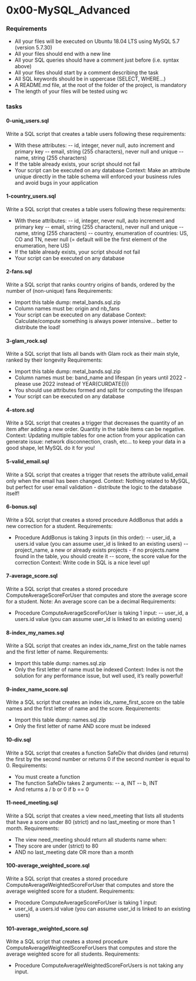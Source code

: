 # 0x00-MySQL_Advanced

### Requirements
- All your files will be executed on Ubuntu 18.04 LTS using MySQL 5.7 (version 5.7.30)
- All your files should end with a new line
- All your SQL queries should have a comment just before (i.e. syntax above)
- All your files should start by a comment describing the task
- All SQL keywords should be in uppercase (SELECT, WHERE…)
- A README.md file, at the root of the folder of the project, is mandatory
- The length of your files will be tested using wc

### tasks

#### 0-uniq_users.sql
Write a SQL script that creates a table users following these requirements:
- With these attributes:
-- id, integer, never null, auto increment and primary key
-- email, string (255 characters), never null and unique
-- name, string (255 characters)
- If the table already exists, your script should not fail
- Your script can be executed on any database
Context: Make an attribute unique directly in the table schema will enforced your business rules and avoid bugs in your application

#### 1-country_users.sql
Write a SQL script that creates a table users following these requirements:
- With these attributes:
-- id, integer, never null, auto increment and primary key
-- email, string (255 characters), never null and unique
-- name, string (255 characters)
-- country, enumeration of countries: US, CO and TN, never null (= default will be the first element of the enumeration, here US)
- If the table already exists, your script should not fail
- Your script can be executed on any database

#### 2-fans.sql
Write a SQL script that ranks country origins of bands, ordered by the number of (non-unique) fans
Requirements:
- Import this table dump: metal_bands.sql.zip
- Column names must be: origin and nb_fans
- Your script can be executed on any database
Context: Calculate/compute something is always power intensive… better to distribute the load!

#### 3-glam_rock.sql
Write a SQL script that lists all bands with Glam rock as their main style, ranked by their longevity
Requirements:
- Import this table dump: metal_bands.sql.zip
- Column names must be: band_name and lifespan (in years until 2022 - please use 2022 instead of YEAR(CURDATE()))
- You should use attributes formed and split for computing the lifespan
- Your script can be executed on any database

#### 4-store.sql
Write a SQL script that creates a trigger that decreases the quantity of an item after adding a new order.
Quantity in the table items can be negative.
Context: Updating multiple tables for one action from your application can generate issue: network disconnection, crash, etc… to keep your data in a good shape, let MySQL do it for you!

#### 5-valid_email.sql
Write a SQL script that creates a trigger that resets the attribute valid_email only when the email has been changed.
Context: Nothing related to MySQL, but perfect for user email validation - distribute the logic to the database itself!

#### 6-bonus.sql
Write a SQL script that creates a stored procedure AddBonus that adds a new correction for a student.
Requirements:
- Procedure AddBonus is taking 3 inputs (in this order):
-- user_id, a users.id value (you can assume user_id is linked to an existing users)
-- project_name, a new or already exists projects - if no projects.name found in the table, you should create it
-- score, the score value for the correction
Context: Write code in SQL is a nice level up!

#### 7-average_score.sql
Write a SQL script that creates a stored procedure ComputeAverageScoreForUser that computes and store the average score for a student. Note: An average score can be a decimal
Requirements:
- Procedure ComputeAverageScoreForUser is taking 1 input:
-- user_id, a users.id value (you can assume user_id is linked to an existing users)

#### 8-index_my_names.sql
Write a SQL script that creates an index idx_name_first on the table names and the first letter of name.
Requirements:
- Import this table dump: names.sql.zip
- Only the first letter of name must be indexed
Context: Index is not the solution for any performance issue, but well used, it’s really powerful!

#### 9-index_name_score.sql
Write a SQL script that creates an index idx_name_first_score on the table names and the first letter of name and the score.
Requirements:
- Import this table dump: names.sql.zip
- Only the first letter of name AND score must be indexed

#### 10-div.sql
Write a SQL script that creates a function SafeDiv that divides (and returns) the first by the second number or returns 0 if the second number is equal to 0.
Requirements:
- You must create a function
- The function SafeDiv takes 2 arguments:
-- a, INT
-- b, INT
- And returns a / b or 0 if b == 0

#### 11-need_meeting.sql
Write a SQL script that creates a view need_meeting that lists all students that have a score under 80 (strict) and no last_meeting or more than 1 month.
Requirements:
- The view need_meeting should return all students name when:
- They score are under (strict) to 80
- AND no last_meeting date OR more than a month

#### 100-average_weighted_score.sql
Write a SQL script that creates a stored procedure ComputeAverageWeightedScoreForUser that computes and store the average weighted score for a student.
Requirements:
- Procedure ComputeAverageScoreForUser is taking 1 input:
- user_id, a users.id value (you can assume user_id is linked to an existing users)

#### 101-average_weighted_score.sql
Write a SQL script that creates a stored procedure ComputeAverageWeightedScoreForUsers that computes and store the average weighted score for all students.
Requirements:
- Procedure ComputeAverageWeightedScoreForUsers is not taking any input.

